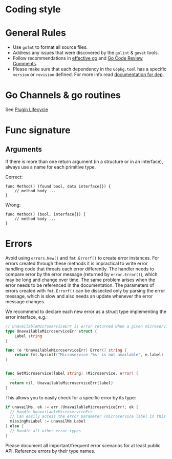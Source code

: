 # Coding style

# General Rules
- Use `gofmt` to format all source files.
- Address any issues that were discovered by the `golint` & `govet` tools.
- Follow recommendations in [effective go][1] and [Go Code Review Comments][2].
- Please make sure that each dependency in the `Gopkg.toml` has a specific
  `version` or `revision` defined. For more info read [documentation for dep][3].

# Go Channels & go routines
See [Plugin Lifecycle](PLUGIN_LIFECYCLE.md)

# Func signature
## Arguments
If there is more than one return argument (in a structure or in an interface),
always use a name for each primitive type.

Correct:
```
func Method() (found bool, data interface{}) {
    // method body ...
}
```
 
Wrong:
```
func Method() (bool, interface{}) {
    // method body ...
}
```

# Errors

Avoid using `errors.New()` and `fmt.Errorf()` to create error instances.
For errors created through these methods it is impractical to write
error handling code that threats each error differently. The handler
needs to compare error by the error message (returned by `error.Error()`),
which may be long and change over time. The same problem arises when
the error needs to be referenced in the documentation.
The parameters of errors created with `fmt.Errorf()` can be dissected
only by parsing the error message, which is slow and also needs
an update whenever the error message changes.


We recommend to declare each new error as a struct type implementing
the error interface, e.g.:

```go
// UnavailableMicroserviceErr is error returned when a given microservice is not deployed.
type UnavailableMicroserviceErr struct {
    Label string
}

func (e *UnavailableMicroserviceErr) Error() string {
    return fmt.Sprintf("Microservice '%s' is not available", e.label)
}


func GetMicroservice(label string) (Microservice, error) {
  ...
  return nil, UnavailableMicroserviceErr{label}
}
```

This allows you to easily check for a specific error by its type:
```go
if unavailMs, ok := err.(UnavailableMicroserviceErr); ok {
  // Handle UnavailableMicroserviceErr
  // Can easily access the error parameter (microservice label in this case)
  missingMsLabel := unavailMs.Label
} else {
  // Handle all other error types
}
```

Please document all important/frequent error scenarios for at least
public API. Reference errors by their type names.

[1]: https://golang.org/doc/effective_go.html
[2]: https://github.com/golang/go/wiki/CodeReviewComments
[3]: https://golang.github.io/dep/docs/introduction.html

